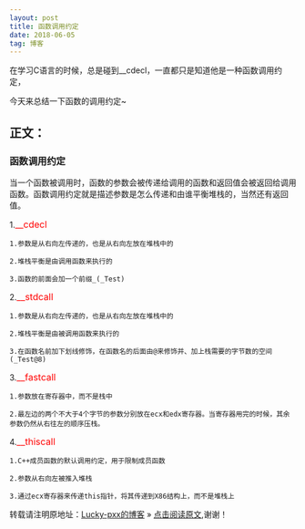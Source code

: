 ```yaml
---
layout: post
title: 函数调用约定
date: 2018-06-05
tag: 博客
---  
```


在学习C语言的时候，总是碰到__cdecl，一直都只是知道他是一种函数调用约定，


今天来总结一下函数的调用约定~

## 正文：

### 函数调用约定

当一个函数被调用时，函数的参数会被传递给调用的函数和返回值会被返回给调用函数。函数调用约定就是描述参数是怎么传递和由谁平衡堆栈的，当然还有返回值。
	
1.<font color="red" size="3">__cdecl</font>
	
	1.参数是从右向左传递的，也是从右向左放在堆栈中的
	
	2.堆栈平衡是由调用函数来执行的
	
	3.函数的前面会加一个前缀_(_Test)
	
2.<font color="red" size="3">__stdcall</font>

	1.参数是从右向左传递的，也是从右向左放在堆栈中的
	
	2.堆栈平衡是由被调用函数来执行的

	3.在函数名前加下划线修饰，在函数名的后面由@来修饰并、加上栈需要的字节数的空间(_Test@8)
	
3.<font color="red" size="3">__fastcall</font>

	1.参数放在寄存器中，而不是栈中
	
	2.最左边的两个不大于4个字节的参数分别放在ecx和edx寄存器。当寄存器用完的时候，其余参数仍然从右往左的顺序压栈。
	
4.<font color="red" size="3">__thiscall</font>

	1.C++成员函数的默认调用约定，用于限制成员函数
	
	2.参数从右向左被推入堆栈
	
	3.通过ecx寄存器来传递this指针，将其传递到X86结构上，而不是堆栈上


转载请注明原地址：[Lucky-pxx的博客](http://www.bingoxin.top) » [点击阅读原文](http://www.bingoxin.top/2018/06/%E5%87%BD%E6%95%B0%E8%B0%83%E7%94%A8%E7%BA%A6%E5%AE%9A/),谢谢！